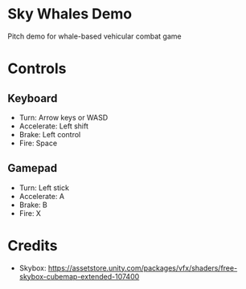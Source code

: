 # Sky Whales Demo
Pitch demo for whale-based vehicular combat game

# Controls
## Keyboard
- Turn: Arrow keys or WASD
- Accelerate: Left shift
- Brake: Left control
- Fire: Space
## Gamepad
- Turn: Left stick
- Accelerate: A
- Brake: B
- Fire: X

# Credits
- Skybox: https://assetstore.unity.com/packages/vfx/shaders/free-skybox-cubemap-extended-107400